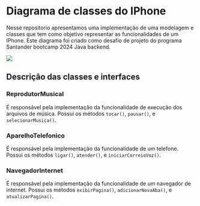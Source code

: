 # Diagrama de classes do IPhone

Nesse repositorio apresentamos uma implementação de uma modelagem e classes que tem como objetivo representar as funcionalidades de um IPhone.
Este diagrama foi criado como desafio de projeto do programa Santander bootcamp 2024 Java backend.

[![](https://mermaid.ink/img/pako:eNqFk8FuwjAMhl-lygk0eIEeJqHtssMQGtMu6w6mMa2lNK7cBG0g3n2GFjQR1PXkON9v_7HcgynZoslN6aDrngkqgabwmX7nTEarmj1-FqYPCvP19_YNW2EbA8tr7KgEp2CSu9EsWhB0Nb-jwy17KllFafJGtYQdVmBZXnxA8RhUlOSumt5sNp8_phYT4k7vWyTtdCaS2lmePQQuQSbTEaKF2P2DdOqlJPYwJCfrIOSrrDmfBmVq_CR1VGnxgfexQeFRHgJ6i1c79yHSgECeWASJP3h_wZPJnGj8pg3JCiryV-dR3JgELPXvXfIOFhsYrQ8hgqM9XFpMzczoOxsgq6t8OCkLE2psdF9zDS1uITpdj8IfFQUd9vrHlyYPEnFmhGNVm3wLrtNTbK2OZPgVeuT4CyQHGLU?type=png)](https://mermaid.live/edit#pako:eNqFk8FuwjAMhl-lygk0eIEeJqHtssMQGtMu6w6mMa2lNK7cBG0g3n2GFjQR1PXkON9v_7HcgynZoslN6aDrngkqgabwmX7nTEarmj1-FqYPCvP19_YNW2EbA8tr7KgEp2CSu9EsWhB0Nb-jwy17KllFafJGtYQdVmBZXnxA8RhUlOSumt5sNp8_phYT4k7vWyTtdCaS2lmePQQuQSbTEaKF2P2DdOqlJPYwJCfrIOSrrDmfBmVq_CR1VGnxgfexQeFRHgJ6i1c79yHSgECeWASJP3h_wZPJnGj8pg3JCiryV-dR3JgELPXvXfIOFhsYrQ8hgqM9XFpMzczoOxsgq6t8OCkLE2psdF9zDS1uITpdj8IfFQUd9vrHlyYPEnFmhGNVm3wLrtNTbK2OZPgVeuT4CyQHGLU)

## Descrição das classes e interfaces
### ReprodutorMusical
É responsável pela implementação da funcionalidade de execução dos arquivos de música.
Possui os métodos `tocar()`, `pausar()`, e `selecionarMusica()`.

### AparelhoTelefonico
É responsável pela implementação da funcionalidade de um telefone.
Possui os métodos `ligar()`, `atender()`, e `iniciarCorreioVoz()`.

### NavegadorInternet
É responsável pela implementação da funcionalidade de um navegador de internet.
Possui os métodos `exibirPagina()`, `adicionarNovaAba()`, e `atualizarPagina()`.
